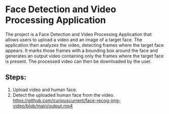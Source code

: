 # Face Detection and Video Processing Application

The project is a Face Detection and Video Processing Application that allows users to upload a video and an image of a target face. The application then analyzes the video, detecting frames where the target face appears. It marks those frames with a bounding box around the face and generates an output video containing only the frames where the target face is present. The processed video can then be downloaded by the user.

## Steps:
1. Upload video and human face.
2. Detect the uploaded human face from the video.
https://github.com/curiouscurrent/face-recog-img-video/blob/main/output.mp4
